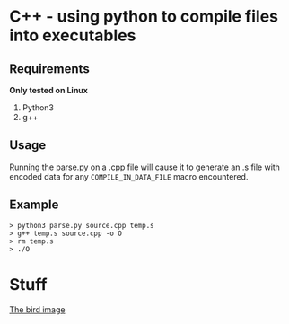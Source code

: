 # C++ - using python to compile files into executables

## Requirements
**Only tested on Linux**
1. Python3
1. g++

## Usage
Running the parse.py on a .cpp file will cause it to generate an .s file with encoded data for any `COMPILE_IN_DATA_FILE` macro encountered.

## Example
```
> python3 parse.py source.cpp temp.s
> g++ temp.s source.cpp -o O
> rm temp.s
> ./O
```

# Stuff
[The bird image](https://upload.wikimedia.org/wikipedia/commons/8/88/Arthur_(hi_res).jpg)
